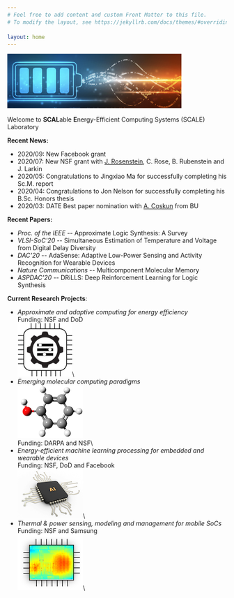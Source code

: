 ```yaml
---
# Feel free to add content and custom Front Matter to this file.
# To modify the layout, see https://jekyllrb.com/docs/themes/#overriding-theme-defaults

layout: home
---
```

![](logo.png)

Welcome to **SCAL**able **E**nergy-Efficient Computing Systems (SCALE) Laboratory

**Recent News:**

* 	2020/09: New Facebook grant
*   2020/07: New NSF grant with [J. Rosenstein](http://rosenstein.engin.brown.edu), C. Rose, B. Rubenstein and J. Larkin
*   2020/05: Congratulations to Jingxiao Ma for successfully completing his Sc.M. report
*   2020/04: Congratulations to Jon Nelson for successfully completing his B.Sc. Honors thesis
*   2020/03: DATE Best paper nomination with [A. Coskun](https://www.bu.edu/eng/profile/ayse-coskun/) from BU 

**Recent Papers:**

* _Proc. of the IEEE_ -- Approximate Logic Synthesis: A Survey
* _VLSI-SoC'20_ -- Simultaneous Estimation of Temperature and Voltage from Digital Delay Diversity
* _DAC'20_ -- AdaSense: Adaptive Low-Power Sensing and Activity Recognition for Wearable Devices
* _Nature Communications_ -- Multicomponent Molecular Memory
* _ASPDAC'20_ -- DRiLLS: Deep Reinforcement Learning for Logic Synthesis



<!--
<table  cellspacing="0" cellpadding="0">

<tr>

<td align="center" valign="center">
<img src="members/sreda2.jpg" width="110" height="117"/>
<br>
<a href="sreda.markdown">Prof. Sherief Reda</a>
<br>
(PI investigator)
</td>

<td align="center" valign="center">
<img src="members/sofiane.jpg" width="110" height="117"/>
<br>
Sofiane Chetoui 
<br>
(PhD student)
</td>

<td align="center" valign="center">
<img src="members/abdelrahman.jpeg"  width="110" height="117"/>
<br>
Abdelrahman Hosny
<br>
(PhD Student)
</td>


</tr>

<tr>

<td align="center" valign="center">
<img src="members/marina.jpg" width="110" height="130"/>
<br>
Marina Neseem 
<br>
(PhD student) 
</td>

<td align="center" valign="center">
<img src="members/agiza.jpg" width="110" height="130"/>
<br>
Ahmed Agiza 
<br>
(PhD Student)
</td>

<td align="center" valign="center">
<img src="members/jingxiao.jpg" width="110" height="130"/> 
<br>
Jingxiao Ma
<br>
(PhD Student)
</td>

</tr>

</table>
-->

**Current Research Projects**: 

* _Approximate and adaptive computing for energy efficiency_\
Funding: NSF and DoD\
![](approx.png)\
* _Emerging molecular computing paradigms_\
![](chem.png)\
Funding: DARPA and NSF\
* _Energy-efficient machine learning processing for embedded and wearable devices_\
Funding: NSF, DoD and Facebook\
![](AI.png)\
* _Thermal & power sensing, modeling and management for mobile SoCs_\
Funding: NSF and Samsung\
![](hotspot.png)\

